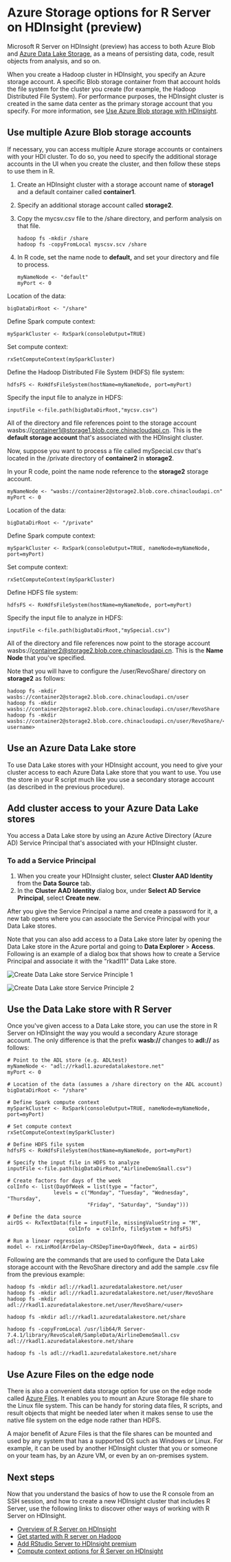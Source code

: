 <!-- not suitable for Mooncake -->

<properties
   pageTitle="Azure Storage options for R Server on HDInsight (preview) | Azure"
   description="Learn about the different storage options available to users with R Server on HDInsight (preview)"
   services="HDInsight"
   documentationCenter=""
   authors="jeffstokes72"
   manager="jhubbard"
   editor="cgronlun"
/>

<tags
   ms.service="HDInsight"
   ms.devlang="R"
   ms.topic="article"
   ms.tgt_pltfrm="na"
   ms.workload="data-services"
   ms.date="09/01/2016"
   wacn.date=""
   ms.author="jeffstok"
/>

# Azure Storage options for R Server on HDInsight (preview)

Microsoft R Server on HDInsight (preview) has access to both Azure Blob and [Azure Data Lake Storage](/home/features/data-lake-store/), as a means of persisting data, code, result objects from analysis, and so on.

When you create a Hadoop cluster in HDInsight, you specify an Azure storage account. A specific Blob storage container from that account holds the file system for the cluster you create (for example, the Hadoop Distributed File System). For performance purposes, the HDInsight cluster is created in the same data center as the primary storage account that you specify. For more information, see [Use Azure Blob storage with HDInsight](/documentation/articles/hdinsight-hadoop-use-blob-storage/ "Use Azure Blob storage with HDInsight").   


## Use multiple Azure Blob storage accounts

If necessary, you can access multiple Azure storage accounts or containers with your HDI cluster. To do so, you need to specify the additional storage accounts in the UI when you create the cluster, and then follow these steps to use them in R.  

1.	Create an HDInsight cluster with a storage account name of **storage1** and a default container called **container1**.
2. Specify an additional storage account called **storage2**.  
3. Copy the mycsv.csv file to the /share directory, and perform analysis on that file.  

    ````
    hadoop fs -mkdir /share
    hadoop fs -copyFromLocal myscsv.scv /share  
    ````

3.	In R code, set the name node to **default,** and set your directory and file to process.  

    ````
    myNameNode <- "default"
    myPort <- 0
    ````

  Location of the data:  

    bigDataDirRoot <- "/share"  

  Define Spark compute context:

    mySparkCluster <- RxSpark(consoleOutput=TRUE)

  Set compute context:

    rxSetComputeContext(mySparkCluster)

  Define the Hadoop Distributed File System (HDFS) file system:

    hdfsFS <- RxHdfsFileSystem(hostName=myNameNode, port=myPort)

  Specify the input file to analyze in HDFS:

    inputFile <-file.path(bigDataDirRoot,"mycsv.csv")

All of the directory and file references point to the storage account wasbs://container1@storage1.blob.core.chinacloudapi.cn. This is the **default storage account** that's associated with the HDInsight cluster.

Now, suppose you want to process a file called mySpecial.csv that's located in the  /private directory of **container2** in **storage2**.

In your R code, point the name node reference to the **storage2** storage account.

    myNameNode <- "wasbs://container2@storage2.blob.core.chinacloudapi.cn"
    myPort <- 0

  Location of the data:

    bigDataDirRoot <- "/private"

  Define Spark compute context:

    mySparkCluster <- RxSpark(consoleOutput=TRUE, nameNode=myNameNode, port=myPort)

  Set compute context:

    rxSetComputeContext(mySparkCluster)

  Define HDFS file system:

    hdfsFS <- RxHdfsFileSystem(hostName=myNameNode, port=myPort)

  Specify the input file to analyze in HDFS:

    inputFile <-file.path(bigDataDirRoot,"mySpecial.csv")

All of the directory and file references now point to the storage account wasbs://container2@storage2.blob.core.chinacloudapi.cn. This is the **Name Node** that you've specified.

Note that you will have to configure the /user/RevoShare/<SSH username> directory on **storage2** as follows:

    hadoop fs -mkdir wasbs://container2@storage2.blob.core.chinacloudapi.cn/user
    hadoop fs -mkdir wasbs://container2@storage2.blob.core.chinacloudapi.cn/user/RevoShare
    hadoop fs -mkdir wasbs://container2@storage2.blob.core.chinacloudapi.cn/user/RevoShare/<RDP username>

## Use an Azure Data Lake store

To use Data Lake stores with your HDInsight account, you need to give your cluster access to each Azure Data Lake store that you want to use. You use the store in your R script much like you use a secondary storage account (as described in the previous procedure).

## Add cluster access to your Azure Data Lake stores

You access a Data Lake store by using an Azure Active Directory (Azure AD) Service Principal that's associated with your HDInsight cluster.

### To add a Service Principal
1. When you create your HDInsight cluster, select **Cluster AAD Identity** from the **Data Source** tab.
2. In the **Cluster AAD Identity** dialog box, under **Select AD Service Principal**, select **Create new**.

After you give the Service Principal a name and create a password for it, a new tab opens where you can associate the Service Principal with your Data Lake stores.

Note that you can also add access to a Data Lake store later by opening the Data Lake store in the Azure portal and going to **Data Explorer** > **Access**.  Following is an example of a dialog box that shows how to create a Service Principal and associate it with the "rkadl11" Data Lake store.

![Create Data Lake store Service Principle 1](./media/hdinsight-hadoop-r-server-storage/hdinsight-hadoop-r-server-storage-adls-sp1.png)


![Create Data Lake store Service Principle 2](./media/hdinsight-hadoop-r-server-storage/hdinsight-hadoop-r-server-storage-adls-sp2.png)

## Use the Data Lake store with R Server
Once you've given access to a Data Lake store, you can use the store in R Server on HDInsight the way you would a secondary Azure storage account. The only difference is that the prefix **wasb://** changes to **adl://** as follows:

````
# Point to the ADL store (e.g. ADLtest)
myNameNode <- "adl://rkadl1.azuredatalakestore.net"
myPort <- 0

# Location of the data (assumes a /share directory on the ADL account)
bigDataDirRoot <- "/share"  

# Define Spark compute context
mySparkCluster <- RxSpark(consoleOutput=TRUE, nameNode=myNameNode, port=myPort)

# Set compute context
rxSetComputeContext(mySparkCluster)

# Define HDFS file system
hdfsFS <- RxHdfsFileSystem(hostName=myNameNode, port=myPort)

# Specify the input file in HDFS to analyze
inputFile <-file.path(bigDataDirRoot,"AirlineDemoSmall.csv")

# Create factors for days of the week
colInfo <- list(DayOfWeek = list(type = "factor",
               levels = c("Monday", "Tuesday", "Wednesday", "Thursday",
                          "Friday", "Saturday", "Sunday")))

# Define the data source
airDS <- RxTextData(file = inputFile, missingValueString = "M",
                    colInfo  = colInfo, fileSystem = hdfsFS)

# Run a linear regression
model <- rxLinMod(ArrDelay~CRSDepTime+DayOfWeek, data = airDS)
````

Following are the commands that are used to configure the Data Lake storage account with the RevoShare directory and add the sample .csv file from the previous example:

````
hadoop fs -mkdir adl://rkadl1.azuredatalakestore.net/user
hadoop fs -mkdir adl://rkadl1.azuredatalakestore.net/user/RevoShare
hadoop fs -mkdir adl://rkadl1.azuredatalakestore.net/user/RevoShare/<user>

hadoop fs -mkdir adl://rkadl1.azuredatalakestore.net/share

hadoop fs -copyFromLocal /usr/lib64/R Server-7.4.1/library/RevoScaleR/SampleData/AirlineDemoSmall.csv adl://rkadl1.azuredatalakestore.net/share

hadoop fs -ls adl://rkadl1.azuredatalakestore.net/share
````

## Use Azure Files on the edge node

There is also a convenient data storage option for use on the edge node called [Azure Files](/documentation/articles/storage-how-to-use-files-linux/ "Azure Files"). It enables you to mount an Azure Storage file share to the Linux file system. This can be handy for storing data files, R scripts, and result objects that might be needed later when it makes sense to use the native file system on the edge node rather than HDFS.

A major benefit of Azure Files is that the file shares can be mounted and used by any system that has a supported OS such as Windows or Linux. For example, it can be used by another HDInsight cluster that you or someone on your team has, by an Azure VM, or even by an on-premises system.


## Next steps

Now that you understand the basics of how to use the R console from an SSH session, and how to create a new HDInsight cluster that includes R Server, use the following links to discover other ways of working with R Server on HDInsight.

- [Overview of R Server on HDInsight](/documentation/articles/hdinsight-hadoop-r-server-overview/)
- [Get started with R server on Hadoop](/documentation/articles/hdinsight-hadoop-r-server-get-started/)
- [Add RStudio Server to HDInsight premium](/documentation/articles/hdinsight-hadoop-r-server-install-r-studio/)
- [Compute context options for R Server on HDInsight](/documentation/articles/hdinsight-hadoop-r-server-compute-contexts/)
